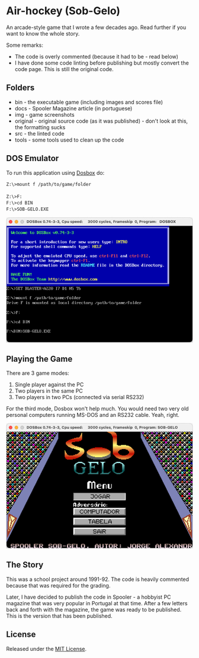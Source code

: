 # Air-hockey (Sob-Gelo)

An arcade-style game that I wrote a few decades ago. Read further if you want to know the whole story.

Some remarks:

* The code is overly commented (because it had to be - read below)
* I have done some code linting before publishing but mostly convert the code page. This is still the original code.

## Folders

* bin - the executable game (including images and scores file)
* docs - Spooler Magazine article (in portuguese)
* img - game screenshots
* original - original source code (as it was published) - don't look at this, the formatting sucks
* src - the linted code
* tools - some tools used to clean up the code

## DOS Emulator

To run this application using [Dosbox](https://www.dosbox.com/) do:

```bash
Z:\>mount f /path/to/game/folder

Z:\>F:
F:\>cd BIN
F:\>SOB-GELO.EXE
```

![Dosbox](img/1.dosbox.png)

## Playing the Game

There are 3 game modes:

1. Single player against the PC
2. Two players in the same PC
3. Two players in two PCs (connected via serial RS232)

For the third mode, Dosbox won't help much. You would need two very old personal computers running MS-DOS and an RS232 cable. Yeah, right.

![Main Menu](img/3.main_menu.png)

## The Story

This was a school project around 1991-92. The code is heavily commented because that was required for the grading.

Later, I have decided to publish the code in Spooler - a hobbyist PC magazine that was very popular in Portugal at that time. After a few letters back and forth with the magazine, the game was ready to be published. This is the version that has been published.

## License

Released under the [MIT License](http://www.opensource.org/licenses/MIT).
